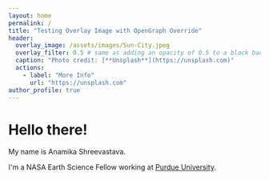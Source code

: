 ```yaml
---
layout: home
permalink: /
title: "Testing Overlay Image with OpenGraph Override"
header:
  overlay_image: /assets/images/Sun-City.jpeg
  overlay_filter: 0.5 # same as adding an opacity of 0.5 to a black background
  caption: "Photo credit: [**Unsplash**](https://unsplash.com)"
  actions:
    - label: "More Info"
      url: "https://unsplash.com"
author_profile: true
---
```


# Hello there!

My name is Anamika Shreevastava.

I'm a NASA Earth Science Fellow working at [Purdue University](https://www.purdue.edu/).
